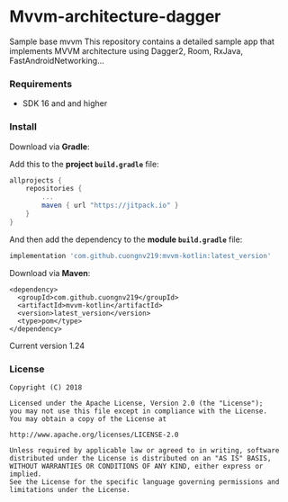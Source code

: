 # Mvvm-architecture-dagger
Sample base mvvm
This repository contains a detailed sample app that implements MVVM architecture using Dagger2, Room, RxJava, FastAndroidNetworking...

### Requirements
* SDK 16 and and higher

### Install
Download via **Gradle**:

Add this to the **project `build.gradle`** file:
```gradle
allprojects {
    repositories {
        ...
        maven { url "https://jitpack.io" }
    }
}
```

And then add the dependency to the **module `build.gradle`** file:
```gradle
implementation 'com.github.cuongnv219:mvvm-kotlin:latest_version'
```

Download via **Maven**:
```
<dependency>
  <groupId>com.github.cuongnv219</groupId>
  <artifactId>mvvm-kotlin</artifactId>
  <version>latest_version</version>
  <type>pom</type>
</dependency>
```
Current version 1.24
### License
```
Copyright (C) 2018

Licensed under the Apache License, Version 2.0 (the "License");
you may not use this file except in compliance with the License.
You may obtain a copy of the License at

http://www.apache.org/licenses/LICENSE-2.0

Unless required by applicable law or agreed to in writing, software
distributed under the License is distributed on an "AS IS" BASIS,
WITHOUT WARRANTIES OR CONDITIONS OF ANY KIND, either express or implied.
See the License for the specific language governing permissions and
limitations under the License.
```